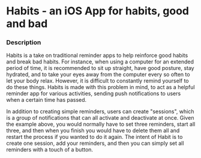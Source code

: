 # Habits - an iOS App for habits, good and bad

### Description
Habits is a take on traditional reminder apps to help reinforce good habits and break bad habits. For instance,
when using a computer for an extended period of time, it is recommended to sit up straight, have good posture, 
stay hydrated, and to take your eyes away from the computer every so often to let your body relax. However, it 
is difficult to constantly remind yourself to do these things. Habits is made with this problem in mind, to act
as a helpful reminder app for various activities, sending push notifications to users when a certain time has 
passed.

In addition to creating simple reminders, users can create "sessions", which is a group of notifications that can
all activate and deactivate at once. Given the example above, you would normally have to set three reminders, 
start all three, and then when you finish you would have to delete them all and restart the process if you wanted
to do it again. The intent of Habit is to create one session, add your reminders, and then you can simply set all
reminders with a touch of a button.
